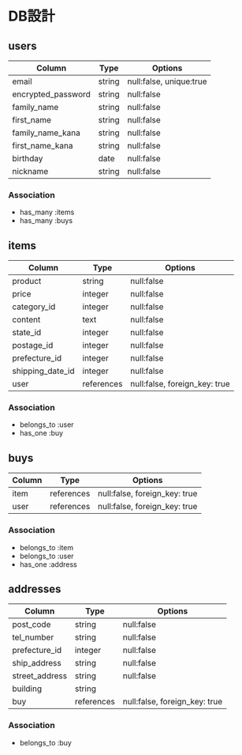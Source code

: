 # DB設計


## users
| Column             | Type       | Options                        |
| ------------------ | ------     | -----------                    |
| email              | string     | null:false, unique:true        |
| encrypted_password | string     | null:false                     |
| family_name        | string     | null:false                     |
| first_name         | string     | null:false                     |
| family_name_kana   | string     | null:false                     |
| first_name_kana    | string     | null:false                     |  
| birthday           | date       | null:false                     |
| nickname           | string     | null:false                     |

### Association
- has_many :items
- has_many :buys

## items
| Column             | Type       | Options                       |
| ------------------ | ------     | -----------                   |
| product            | string     | null:false                    |
| price              | integer    | null:false                    |
| category_id        | integer    | null:false                    |
| content            | text       | null:false                    |
| state_id           | integer    | null:false                    |
| postage_id         | integer    | null:false                    |
| prefecture_id      | integer    | null:false                    |
| shipping_date_id   | integer    | null:false                    |
| user               | references | null:false, foreign_key: true |

### Association
- belongs_to :user
- has_one :buy

## buys
| Column             | Type       | Options                       |
| ------------------ | ------     | -----------                   |
| item               | references | null:false, foreign_key: true |
| user               | references | null:false, foreign_key: true |

### Association
- belongs_to :item
- belongs_to :user
- has_one :address

## addresses
| Column             | Type       | Options                       |
| ------------------ | ------     | -----------                   |
| post_code          | string     | null:false                    |
| tel_number         | string     | null:false                    |
| prefecture_id      | integer    | null:false                    |
| ship_address       | string     | null:false                    |
| street_address     | string     | null:false                    |
| building           | string     |                               |
| buy                | references | null:false, foreign_key: true |

### Association
- belongs_to :buy